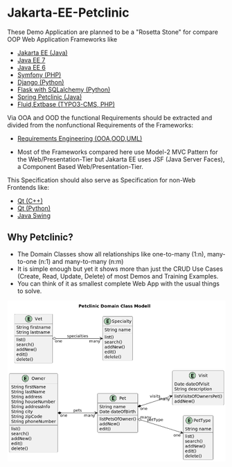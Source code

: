 # Jakarta-EE-Petclinic

These Demo Application are planned to be a "Rosetta Stone" for compare OOP Web Application Frameworks like

* [Jakarta EE (Java)](https://jakarta-ee-petclinic.github.io/petclinic-jakartaee/)
* [Java EE 7](https://jakarta-ee-petclinic.github.io/petclinic-javaee7/)
* [Java EE 6](https://jakarta-ee-petclinic.github.io/petclinic-jee6/)
* [Symfony (PHP)](https://jakarta-ee-petclinic.github.io/petclinic_symfony/)
* [Django (Python)](https://jakarta-ee-petclinic.github.io/petclinic_django/)
* [Flask with SQLalchemy (Python)](https://jakarta-ee-petclinic.github.io/petclinic_flask/)
* [Spring Petclinic (Java)](https://github.com/spring-projects/spring-petclinic)
* [Fluid,Extbase (TYPO3-CMS, PHP)](https://extensions.typo3.org/)

Via OOA and OOD the functional Requirements should be extracted and divided from the nonfunctional Requirements
of the Frameworks:
* [Requirements Engineering (OOA,OOD,UML)](https://jakarta-ee-petclinic.github.io/petclinic-uml/)

* Most of the Frameworks compared here use Model-2 MVC Pattern for the Web/Presentation-Tier
  but Jakarta EE uses JSF (Java Server Faces), a Component Based Web/Presentation-Tier.

This Specification should also serve as Specification for non-Web Frontends like:
* [Qt (C++)](https://jakarta-ee-petclinic.github.io/petclinic-qt5/)
* [Qt (Python)](https://jakarta-ee-petclinic.github.io/petclinic-pyqt/)
* [Java Swing](https://jakarta-ee-petclinic.github.io/petclinic-java-swing/)

## Why Petclinic?

* The Domain Classes show all relationships like one-to-many (1:n), many-to-one (n:1) and many-to-many (n:m)
* It is simple enough but yet it shows more than just the CRUD Use Cases (Create, Read, Update, Delete) of most Demos and Training Examples.
* You can think of it as smallest complete Web App with the usual things to solve. 

![Figure Domain Class Modell](./Domain_Class_Modell-Petclinic_Domain_Class_Modell.png)
